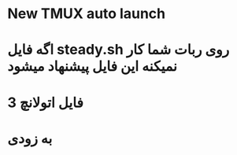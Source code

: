 # New TMUX auto launch

# اگه فایل steady.sh روی ربات شما کار نمیکنه این فایل پیشنهاد میشود
# 3 فایل اتولانچ

# به زودی
